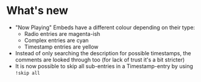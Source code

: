 # What's new

- "Now Playing" Embeds have a different colour depending on their type:
  - Radio entries are magenta-ish
  - Complex entries are cyan
  - Timestamp entries are yellow
- Instead of only searching the description for possible timestamps, the comments are looked through too (for lack of trust it's a bit stricter)
- It is now possible to skip all sub-entries in a Timestamp-entry by using `!skip all`
